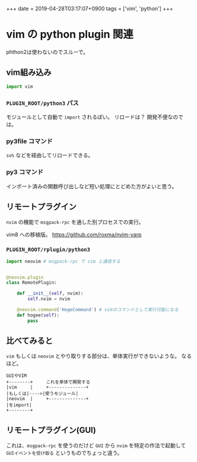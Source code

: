 +++
date = 2019-04-28T03:17:07+0900
tags = ['vim', 'python']
+++
# vim の python plugin 関連

phthon2は使わないのでスルーで。

## vim組み込み

```python
import vim
```

### `PLUGIN_ROOT/python3` パス

モジュールとして自動で `import` されるぽい。
リロードは？
開発不便なのでは。

### py3file コマンド

`so%` などを経由してリロードできる。

### py3 コマンド

インポート済みの関数呼び出しなど短い処理にとどめた方がよいと思う。

## リモートプラグイン
`nvim` の機能で `msgpack-rpc` を通した別プロセスでの実行。

vim8 への移植版。 https://github.com/roxma/nvim-yarp

### `PLUGIN_ROOT/rplugin/python3`

```python
import neovim # msgpack-rpc で vim と通信する


@neovim.plugin
class RemotePlugin:

    def __init__(self, nvim):
        self.nvim = nvim

    @neovim.command('HogeCommand') # vimのコマンドとして実行可能になる
    def hogee(self):
        pass
```

## 比べてみると

`vim` もしくは `neovim` とやり取りする部分は、単体実行ができないような。
なるほど。

```
GUIやVIM
+--------+     これを単体で開発する
|vim     |     +--------------+
|もしくは|---->|使うモジュール|
|neovim  |     +--------------+
|をimport|
+--------+
```

## リモートプラグイン(GUI)

これは、`msgpack-rpc` を使うのだけど `GUI` から `nvim` を特定の作法で起動して `GUIイベントを受け取る` というものでちょっと違う。

